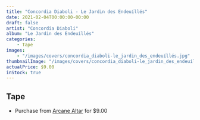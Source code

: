 ```yaml
---
title: "Concordia Diaboli - Le Jardin des Endeuíllés"
date: 2021-02-04T00:00:00-00:00
draft: false
artist: "Concordia Diaboli"
album: "Le Jardin des Endeuíllés"
categories:
    - Tape
images:
    - "/images/covers/concordia_diaboli-le_jardin_des_endeuíllés.jpg"
thumbnailImage: "/images/covers/concordia_diaboli-le_jardin_des_endeuíllés-thumb.jpg"
actualPrice: $9.00
inStock: true
---
```


## Tape
* Purchase from [Arcane Altar](https://arcanealtar.bigcartel.com/product/concordia-diaboli-le-jardin-des-endeuilles-tape) for $9.00

